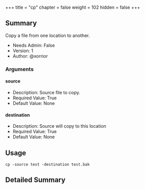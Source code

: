 +++
title = "cp"
chapter = false
weight = 102
hidden = false
+++

## Summary
Copy a file from one location to another.
  
- Needs Admin: False  
- Version: 1  
- Author: @xorrior  

### Arguments

#### source

- Description: Source file to copy.  
- Required Value: True  
- Default Value: None  

#### destination

- Description: Source will copy to this location  
- Required Value: True  
- Default Value: None  

## Usage

```
cp -source test -destination test.bak
```


## Detailed Summary

